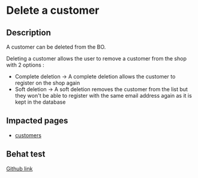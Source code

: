 # Delete a customer

## Description

A customer can be deleted from the BO.

Deleting a customer allows the user to remove a customer from the shop with 2 options :

* Complete deletion -> A complete deletion allows the customer to register on the shop again
* Soft deletion -> A soft deletion removes the customer from the list but they won't be able to register with the same email address again as it is kept in the database

## Impacted pages

* [customers](../../ux-ui/back-office/sell/customers/customers/ "mention")

## Behat test

[Github link](https://github.com/PrestaShop/PrestaShop/blob/develop/tests/Integration/Behaviour/Features/Scenario/Customer/customer\_management.feature)
